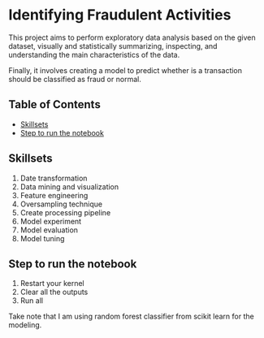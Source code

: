 # Identifying Fraudulent Activities

This project aims to perform exploratory data analysis based on the given dataset, visually and statistically summarizing, inspecting, and understanding the main characteristics of the data.

Finally, it involves creating a model to predict whether is a transaction should be classified as fraud or normal.


## Table of Contents

- [Skillsets](#Skillsets)
- [Step to run the notebook](#step-to-run-the-notebook)

## Skillsets

1. Date transformation
2. Data mining and visualization
3. Feature engineering
4. Oversampling technique
5. Create processing pipeline
6. Model experiment
7. Model evaluation
8. Model tuning


## Step to run the notebook

1. Restart your kernel
2. Clear all the outputs
3. Run all

Take note that I am using random forest classifier from scikit learn for the modeling.
